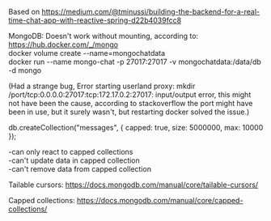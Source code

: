 Based on https://medium.com/@tminussi/building-the-backend-for-a-real-time-chat-app-with-reactive-spring-d22b4039fcc8

MongoDB:
Doesn't work without mounting, according to: https://hub.docker.com/_/mongo  
docker volume create --name=mongochatdata  
docker run --name mongo-chat -p 27017:27017 -v mongochatdata:/data/db -d mongo  

(Had a strange bug, Error starting userland proxy: mkdir /port/tcp:0.0.0.0:27017:tcp:172.17.0.2:27017: input/output error, 
this might not have been the cause, according to stackoverflow the port might have been in use, 
but it surely wasn't, but restarting docker solved the issue.)

db.createCollection("messages", { capped: true, size: 5000000, max: 10000 });

-can only react to capped collections  
-can't update data in capped collection  
-can't remove data from capped collection  

Tailable cursors:
https://docs.mongodb.com/manual/core/tailable-cursors/

Capped collections:
https://docs.mongodb.com/manual/core/capped-collections/